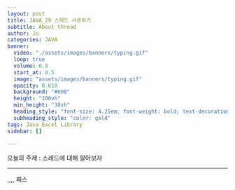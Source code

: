 ```yaml
---
layout: post
title: JAVA_29 스레드 사용하기
subtitle: About thread
author: Jo
categories: JAVA
banner:
  video: "./assets/images/banners/typing.gif"
  loop: true
  volume: 0.8
  start_at: 8.5
  image: "assets/images/banners/typing.gif"
  opacity: 0.618
  background: "#000"
  height: "100vh"
  min_height: "38vh"
  heading_style: "font-size: 4.25em; font-weight: bold; text-decoration: underline"
  subheading_style: "color: gold"
tags: Java Excel Library
sidebar: []

---
```


오늘의 주제 : 스레드에 대해 알아보자 <br>
 * * *

,,,, 패스










